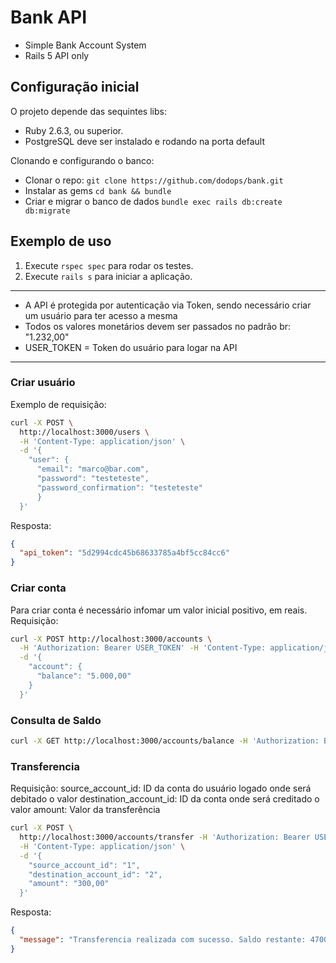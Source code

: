 # Bank API

* Simple Bank Account System
* Rails 5 API only

## Configuração inicial

O projeto depende das sequintes libs:

* Ruby 2.6.3, ou superior.
* PostgreSQL deve ser instalado e rodando na porta default

Clonando e configurando o banco:

* Clonar o repo: `git clone https://github.com/dodops/bank.git`
* Instalar as gems `cd bank && bundle`
* Criar e migrar o banco de dados `bundle exec rails db:create db:migrate`

## Exemplo de uso

1. Execute `rspec spec` para rodar os testes.
2. Execute `rails s` para iniciar a aplicação. 

-------
* A API é protegida por autenticação via Token, sendo necessário criar um usuário para ter acesso a mesma
* Todos os valores monetários devem ser passados no padrão br: "1.232,00"
* USER_TOKEN = Token do usuário para logar na API

-------

### Criar usuário
Exemplo de requisição:
```bash
curl -X POST \
  http://localhost:3000/users \
  -H 'Content-Type: application/json' \
  -d '{
    "user": {
      "email": "marco@bar.com",
      "password": "testeteste",
      "password_confirmation": "testeteste"
      }
  }'
```

Resposta:

```json
{
  "api_token": "5d2994cdc45b68633785a4bf5cc84cc6"
}
```

### Criar conta
Para criar conta é necessário infomar um valor inicial positivo, em reais.
Requisição:

```bash
curl -X POST http://localhost:3000/accounts \
  -H 'Authorization: Bearer USER_TOKEN' -H 'Content-Type: application/json' \
  -d '{
    "account": {
      "balance": "5.000,00"
    }
  }'
```

### Consulta de Saldo
```bash
curl -X GET http://localhost:3000/accounts/balance -H 'Authorization: Bearer USER_TOKEN' -H 'Content-Type: application/json' -d '{ "account_id": 1 }'
```

### Transferencia

Requisição:
source_account_id: ID da conta do usuário logado onde será debitado o valor
destination_account_id: ID da conta onde será creditado o valor
amount: Valor da transferência

```bash
curl -X POST \
  http://localhost:3000/accounts/transfer -H 'Authorization: Bearer USER_TOKEN' \
  -H 'Content-Type: application/json' \
  -d '{
    "source_account_id": "1",
    "destination_account_id": "2",
    "amount": "300,00"
  }'
```

Resposta:
```json
{
  "message": "Transferencia realizada com sucesso. Saldo restante: 4700,00"
}
```
